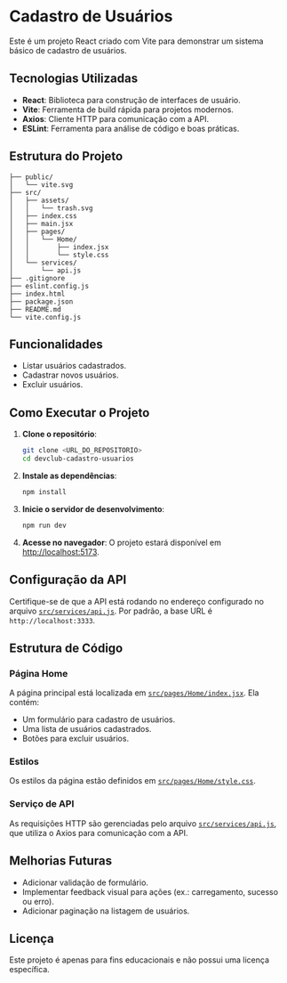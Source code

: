 # Cadastro de Usuários

Este é um projeto React criado com Vite para demonstrar um sistema básico de cadastro de usuários.

## Tecnologias Utilizadas

- **React**: Biblioteca para construção de interfaces de usuário.
- **Vite**: Ferramenta de build rápida para projetos modernos.
- **Axios**: Cliente HTTP para comunicação com a API.
- **ESLint**: Ferramenta para análise de código e boas práticas.

## Estrutura do Projeto

```
├── public/
│   └── vite.svg
├── src/
│   ├── assets/
│   │   └── trash.svg
│   ├── index.css
│   ├── main.jsx
│   ├── pages/
│   │   └── Home/
│   │       ├── index.jsx
│   │       └── style.css
│   └── services/
│       └── api.js
├── .gitignore
├── eslint.config.js
├── index.html
├── package.json
├── README.md
└── vite.config.js
```

## Funcionalidades

- Listar usuários cadastrados.
- Cadastrar novos usuários.
- Excluir usuários.

## Como Executar o Projeto

1. **Clone o repositório**:
   ```bash
   git clone <URL_DO_REPOSITORIO>
   cd devclub-cadastro-usuarios
   ```

2. **Instale as dependências**:
   ```bash
   npm install
   ```

3. **Inicie o servidor de desenvolvimento**:
   ```bash
   npm run dev
   ```

4. **Acesse no navegador**:
   O projeto estará disponível em [http://localhost:5173](http://localhost:5173).

## Configuração da API

Certifique-se de que a API está rodando no endereço configurado no arquivo [`src/services/api.js`](src/services/api.js). Por padrão, a base URL é `http://localhost:3333`.

## Estrutura de Código

### Página Home

A página principal está localizada em [`src/pages/Home/index.jsx`](src/pages/Home/index.jsx). Ela contém:

- Um formulário para cadastro de usuários.
- Uma lista de usuários cadastrados.
- Botões para excluir usuários.

### Estilos

Os estilos da página estão definidos em [`src/pages/Home/style.css`](src/pages/Home/style.css).

### Serviço de API

As requisições HTTP são gerenciadas pelo arquivo [`src/services/api.js`](src/services/api.js), que utiliza o Axios para comunicação com a API.

## Melhorias Futuras

- Adicionar validação de formulário.
- Implementar feedback visual para ações (ex.: carregamento, sucesso ou erro).
- Adicionar paginação na listagem de usuários.

## Licença

Este projeto é apenas para fins educacionais e não possui uma licença específica.
